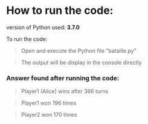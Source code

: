 # How to run the code:

version of Python used: **3.7.0**

To run the code:
> Open and execute the Python file "bataille.py"

> The output will be display in the console directly


### Answer found after running the code:
> Player1 (Alice) wins after 366 turns

> Player1 won 196 times

> Player2 won 170 times